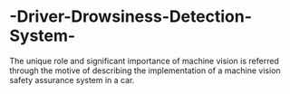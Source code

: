 # -Driver-Drowsiness-Detection-System-
The unique role and significant importance of machine vision is referred through the motive of describing the implementation of a machine vision safety assurance system in a car. 
